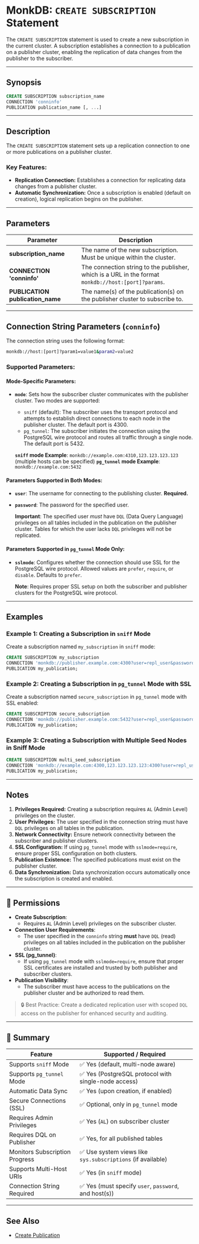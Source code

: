 # MonkDB: `CREATE SUBSCRIPTION` Statement

The `CREATE SUBSCRIPTION` statement is used to create a new subscription in the current cluster. A subscription establishes a connection to a publication on a publisher cluster, enabling the replication of data changes from the publisher to the subscriber.

---

## Synopsis

```sql
CREATE SUBSCRIPTION subscription_name
CONNECTION 'conninfo'
PUBLICATION publication_name [, ...]
```

---

## Description

The `CREATE SUBSCRIPTION` statement sets up a replication connection to one or more publications on a publisher cluster. 

### Key Features:
- **Replication Connection:** Establishes a connection for replicating data changes from a publisher cluster.
- **Automatic Synchronization:** Once a subscription is enabled (default on creation), logical replication begins on the publisher.

---

## Parameters

| Parameter          | Description                                                                                                                                           |
|--------------------|-------------------------------------------------------------------------------------------------------------------------------------------------------|
| **subscription_name** | The name of the new subscription. Must be unique within the cluster.                                                                                |
| **CONNECTION 'conninfo'** | The connection string to the publisher, which is a URL in the format `monkdb://host:[port]?params`.                                                                |
| **PUBLICATION publication_name** | The name(s) of the publication(s) on the publisher cluster to subscribe to. |

---

## Connection String Parameters (`conninfo`)

The connection string uses the following format:

```bash
monkdb://host:[port]?param1=value1&param2=value2
```


### Supported Parameters:

#### Mode-Specific Parameters:

- **`mode`**: Sets how the subscriber cluster communicates with the publisher cluster. Two modes are supported:
    - `sniff` (default): The subscriber uses the transport protocol and attempts to establish direct connections to each node in the publisher cluster. The default port is 4300.
    - `pg_tunnel`: The subscriber initiates the connection using the PostgreSQL wire protocol and routes all traffic through a single node. The default port is 5432.

    **`sniff` mode Example**: `monkdb://example.com:4310,123.123.123.123` (multiple hosts can be specified)
    **`pg_tunnel` mode Example**: `monkdb://example.com:5432`

#### Parameters Supported in Both Modes:

- **`user`**: The username for connecting to the publishing cluster. **Required.**
- **`password`**: The password for the specified user.

    **Important**: The specified user *must* have `DQL` (Data Query Language) privileges on all tables included in the publication on the publisher cluster. Tables for which the user lacks `DQL` privileges will not be replicated.

#### Parameters Supported in `pg_tunnel` Mode Only:

- **`sslmode`**: Configures whether the connection should use SSL for the PostgreSQL wire protocol. Allowed values are `prefer`, `require`, or `disable`. Defaults to `prefer`.

    **Note**: Requires proper SSL setup on both the subscriber and publisher clusters for the PostgreSQL wire protocol.

---

## Examples

### Example 1: Creating a Subscription in `sniff` Mode
Create a subscription named `my_subscription` in `sniff` mode:

```sql
CREATE SUBSCRIPTION my_subscription
CONNECTION 'monkdb://publisher.example.com:4300?user=repl_user&password=secret_password'
PUBLICATION my_publication;
```


### Example 2: Creating a Subscription in `pg_tunnel` Mode with SSL
Create a subscription named `secure_subscription` in `pg_tunnel` mode with SSL enabled:

```sql
CREATE SUBSCRIPTION secure_subscription
CONNECTION 'monkdb://publisher.example.com:5432?user=repl_user&password=secret_password&sslmode=require'
PUBLICATION my_publication;
```

### Example 3: Creating a Subscription with Multiple Seed Nodes in Sniff Mode

```sql
CREATE SUBSCRIPTION multi_seed_subscription
CONNECTION 'monkdb://example.com:4300,123.123.123.123:4300?user=repl_user&password=secret_password'
PUBLICATION my_publication;
```

---

## Notes

1. **Privileges Required:** Creating a subscription requires `AL` (Admin Level) privileges on the cluster.
2. **User Privileges:** The user specified in the connection string must have `DQL` privileges on all tables in the publication.
3. **Network Connectivity:** Ensure network connectivity between the subscriber and publisher clusters.
4. **SSL Configuration:** If using `pg_tunnel` mode with `sslmode=require`, ensure proper SSL configuration on both clusters.
5. **Publication Existence:** The specified publications must exist on the publisher cluster.
6. **Data Synchronization:** Data synchronization occurs automatically once the subscription is created and enabled.

---

## 🔐 Permissions

- **Create Subscription**:
  - Requires `AL` (Admin Level) privileges on the subscriber cluster.
- **Connection User Requirements**:
  - The user specified in the `conninfo` string **must** have `DQL` (read) privileges on all tables included in the publication on the publisher cluster.
- **SSL (pg_tunnel)**:
  - If using `pg_tunnel` mode with `sslmode=require`, ensure that proper SSL certificates are installed and trusted by both publisher and subscriber clusters.
- **Publication Visibility**:
  - The subscriber must have access to the publications on the publisher cluster and be authorized to read them.

> 🔒 Best Practice: Create a dedicated replication user with scoped `DQL` access on the publisher for enhanced security and auditing.

---

## 🏁 Summary

| Feature                          | Supported / Required                                               |
|----------------------------------|--------------------------------------------------------------------|
| Supports `sniff` Mode            | ✅ Yes (default, multi-node aware)                                |
| Supports `pg_tunnel` Mode        | ✅ Yes (PostgreSQL protocol with single-node access)              |
| Automatic Data Sync              | ✅ Yes (upon creation, if enabled)                                |
| Secure Connections (SSL)         | ✅ Optional, only in `pg_tunnel` mode                             |
| Requires Admin Privileges        | ✅ Yes (`AL`) on subscriber cluster                               |
| Requires DQL on Publisher        | ✅ Yes, for all published tables                                  |
| Monitors Subscription Progress   | ✅ Use system views like `sys.subscriptions` (if available)       |
| Supports Multi-Host URIs         | ✅ Yes (in `sniff` mode)                                          |
| Connection String Required       | ✅ Yes (must specify `user`, `password`, and host(s))             |

---

## See Also

- [Create Publication](./29_CREATE_PUBLICATION.md)



